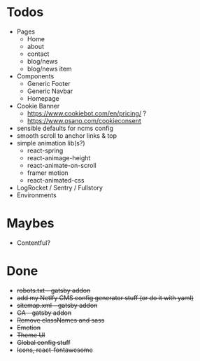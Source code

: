 # Todos

- Pages
  - Home
  - about
  - contact
  - blog/news
  - blog/news item
- Components
  - Generic Footer
  - Generic Navbar
  - Homepage
- Cookie Banner
  - https://www.cookiebot.com/en/pricing/ ?
  - https://www.osano.com/cookieconsent
- sensible defaults for ncms config
- smooth scroll to anchor links & top
- simple animation lib(s?)
  - react-spring
  - react-animage-height
  - react-animate-on-scroll
  - framer motion
  - react-animated-css
- LogRocket / Sentry / Fullstory
- Environments

# Maybes 
- Contentful?

# Done
- ~~robots.txt - gatsby addon~~
- ~~add my Netlfy CMS config generator stuff (or do it with yaml)~~
- ~~sitemap.xml - gatsby addon~~
- ~~GA - gatsby addon~~
- ~~Remove classNames and sass~~
- ~~Emotion~~
- ~~Theme UI~~
- ~~Global config stuff~~
- ~~Icons, react-fontawesome~~


